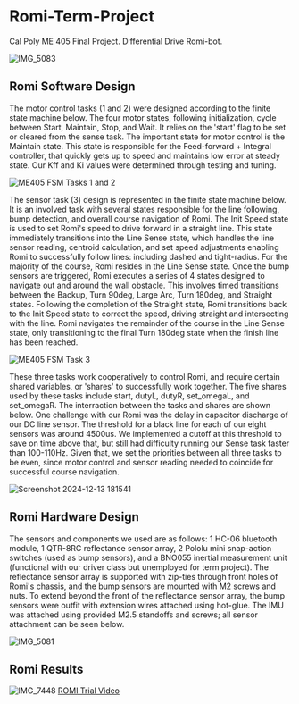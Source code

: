 # Romi-Term-Project
Cal Poly ME 405 Final Project. Differential Drive Romi-bot.

![IMG_5083](https://github.com/user-attachments/assets/6634316a-27ad-42bf-85a4-1a34ac572fc5)

## Romi Software Design
The motor control tasks (1 and 2) were designed according to the finite state machine below. The four motor states, following
initialization, cycle between Start, Maintain, Stop, and Wait. It relies on the 'start' flag to be set or cleared from the sense
task. The important state for motor control is the Maintain state. This state is responsible for the Feed-forward + Integral controller, 
that quickly gets up to speed and maintains low error at steady state. Our Kff and Ki values were determined through testing and tuning.

![ME405 FSM Tasks 1 and 2](https://github.com/user-attachments/assets/33f364ec-16d3-458c-8956-a4ce0f9edb17)

The sensor task (3) design is represented in the finite state machine below. It is an involved task with several states responsible
for the line following, bump detection, and overall course navigation of Romi. The Init Speed state is used to set Romi's speed to drive
forward in a straight line. This state immediately transitions into the Line Sense state, which handles the line sensor reading, centroid
calculation, and set speed adjustments enabling Romi to successfully follow lines: including dashed and tight-radius. For the majority of
the course, Romi resides in the Line Sense state. Once the bump sensors are triggered, Romi executes a series of 4 states designed to 
navigate out and around the wall obstacle. This involves timed transitions between the Backup, Turn 90deg, Large Arc, Turn 180deg, and
Straight states. Following the completion of the Straight state, Romi transitions back to the Init Speed state to correct the speed,
driving straight and intersecting with the line. Romi navigates the remainder of the course in the Line Sense state, only transitioning
to the final Turn 180deg state when the finish line has been reached.

![ME405 FSM Task 3](https://github.com/user-attachments/assets/fa52ffe9-b5a6-4174-966f-9bf72126dee4)

These three tasks work cooperatively to control Romi, and require certain shared variables, or 'shares' to successfully work together.
The five shares used by these tasks include start, dutyL, dutyR, set_omegaL, and set_omegaR. The interraction between the tasks and 
shares are shown below. One challenge with our Romi was the delay in capacitor discharge of our DC line sensor. The threshold for a 
black line for each of our eight sensors was around 4500us. We implemented a cutoff at this threshold to save on time above that, but
still had difficulty running our Sense task faster than 100-110Hz. Given that, we set the priorities between all three tasks to be even,
since motor control and sensor reading needed to coincide for successful course navigation.

![Screenshot 2024-12-13 181541](https://github.com/user-attachments/assets/b38e1101-1e7c-4fd9-a60b-7d1e1baf820e)

## Romi Hardware Design

The sensors and components we used are as follows: 1 HC-06 bluetooth module, 1 QTR-8RC reflectance sensor array, 2 Pololu mini snap-action
switches (used as bump sensors), and a BNO055 inertial measurement unit (functional with our driver class but unemployed for term project).
The reflectance sensor array is supported with zip-ties through front holes of Romi's chassis, and the bump sensors are mounted with M2 
screws and nuts. To extend beyond the front of the reflectance sensor array, the bump sensors were outfit with extension wires attached using
hot-glue. The IMU was attached using provided M2.5 standoffs and screws; all sensor attachment can be seen below.

![IMG_5081](https://github.com/user-attachments/assets/92791398-eb6c-4855-a269-e412c57ecfee)

## Romi Results
![IMG_7448](https://github.com/user-attachments/assets/6740c6f9-460a-4af2-9a72-9fac4a6b9206)
[ROMI Trial Video](https://youtu.be/yMir0CIqmmk "@embed")
